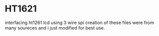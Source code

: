 # HT1621
interfacing ht1261 lcd using 3 wire spi
creation of these files were from many soureces and i just modified for best use.

